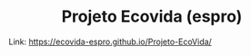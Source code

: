 <center><h1>Projeto Ecovida (espro)</h1></center>


Link: https://ecovida-espro.github.io/Projeto-EcoVida/
